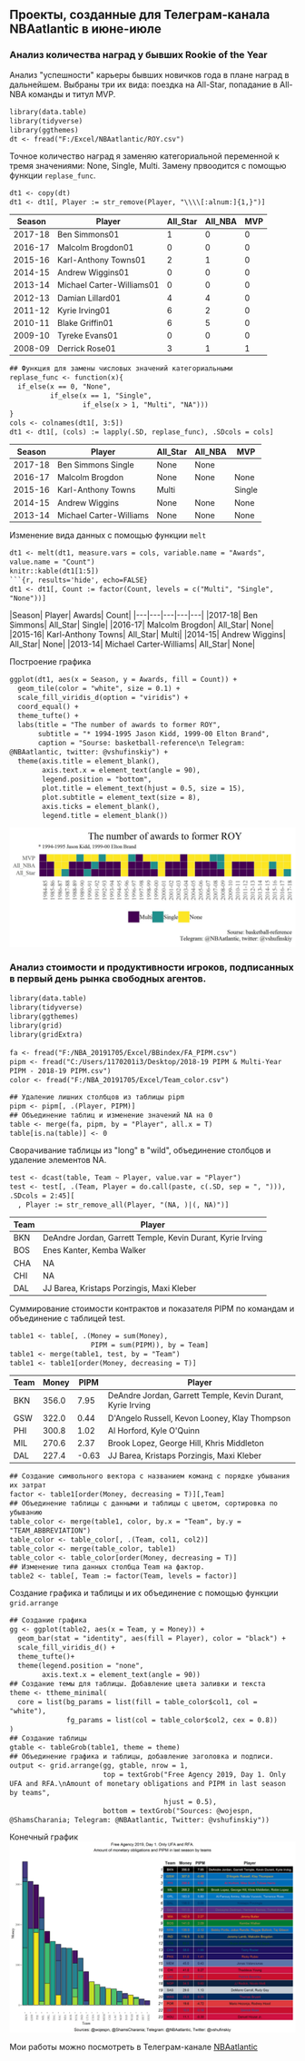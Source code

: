 
## Проекты, созданные для Телеграм-канала NBAatlantic в июне-июле

### Анализ количества наград у бывших Rookie of the Year
Анализ "успешности" карьеры бывших новичков года в плане наград в дальнейшем. Выбраны три их вида: поездка на All-Star, попадание в All-NBA команды и титул MVP.

```{r, warning=FALSE, message=FALSE}
library(data.table)
library(tidyverse)
library(ggthemes)
dt <- fread("F:/Excel/NBAatlantic/ROY.csv")
```

Точное количество наград я заменяю категориальной переменной к тремя значениями: None, Single, Multi. Замену првоодится с помощью функции ```replase_func```.

```{r, results='hide', echo=FALSE}
dt1 <- copy(dt)
dt1 <- dt1[, Player := str_remove(Player, "\\\\[:alnum:]{1,}")]
```

|Season	|Player|	All_Star|	All_NBA|	MVP|
|---|---|---|---|---|
|2017-18	|Ben Simmons01|	1|	0|	0|
|2016-17	|Malcolm Brogdon01|	0|	0|	0|
|2015-16	|Karl-Anthony Towns01|	2|	1|	0|
|2014-15	|Andrew Wiggins01|	0|	0|	0|
|2013-14	|Michael Carter-Williams01|	0|	0|	0|
|2012-13	|Damian Lillard01|	4|	4|	0|
|2011-12	|Kyrie Irving01|	6|	2|	0|
|2010-11	|Blake Griffin01|	6|	5|	0|
|2009-10	|Tyreke Evans01|	0|	0|	0|
|2008-09	|Derrick Rose01|	3|	1|	1|

```{r}
## Функция для замены числовых значений категориальными
replase_func <- function(x){
  if_else(x == 0, "None",
          if_else(x == 1, "Single",
                  if_else(x > 1, "Multi", "NA")))
}
cols <- colnames(dt1[, 3:5])
dt1 <- dt1[, (cols) := lapply(.SD, replase_func), .SDcols = cols]
```

|Season|	Player|	All_Star|	All_NBA|	MVP|
|---|---|---|---|---|
|2017-18|	Ben Simmons	Single|	None|	None|
|2016-17|	Malcolm Brogdon|	None|	None|	None|
|2015-16|	Karl-Anthony Towns|	Multi||	Single|	None|
|2014-15|	Andrew Wiggins|	None|	None|	None|
|2013-14|	Michael Carter-Williams|	None|	None|	None|

Изменение вида данных с помощью функции ```melt```
```{r}
dt1 <- melt(dt1, measure.vars = cols, variable.name = "Awards", value.name = "Count")
knitr::kable(dt1[1:5])
```{r, results='hide', echo=FALSE}
dt1 <- dt1[, Count := factor(Count, levels = c("Multi", "Single", "None"))]
```

|Season|	Player|	Awards|	Count|
|---|---|---|---|---|
|2017-18|	Ben Simmons|	All_Star|	Single|
|2016-17|	Malcolm Brogdon|	All_Star|	None|
|2015-16|	Karl-Anthony Towns|	All_Star|	Multi|
|2014-15|	Andrew Wiggins|	All_Star|	None|
|2013-14|	Michael Carter-Williams|	All_Star|	None|

Построение графика

```{r}
ggplot(dt1, aes(x = Season, y = Awards, fill = Count)) +
  geom_tile(color = "white", size = 0.1) +
  scale_fill_viridis_d(option = "viridis") +
  coord_equal() +
  theme_tufte() +
  labs(title = "The number of awards to former ROY",
       subtitle = "* 1994-1995 Jason Kidd, 1999-00 Elton Brand",
       caption = "Sourse: basketball-reference\n Telegram: @NBAatlantic, twitter: @vshufinskiy") +
  theme(axis.title = element_blank(),
        axis.text.x = element_text(angle = 90),
        legend.position = "bottom",
        plot.title = element_text(hjust = 0.5, size = 15),
        plot.subtitle = element_text(size = 8),
        axis.ticks = element_blank(),
        legend.title = element_blank())
```
![](ROY.jpeg)
### Анализ стоимости и продуктивности игроков, подписанных в первый день рынка свободных агентов.

```{r, message=FALSE}
library(data.table)
library(tidyverse)
library(ggthemes)
library(grid)
library(gridExtra)

fa <- fread("F:/NBA_20191705/Excel/BBindex/FA_PIPM.csv")
pipm <- fread("C:/Users/1170201i3/Desktop/2018-19 PIPM & Multi-Year PIPM - 2018-19 PIPM.csv")
color <- fread("F:/NBA_20191705/Excel/Team_color.csv")
```

```{r, echo=FALSE}
## Удаление лишних столбцов из таблицы pipm
pipm <- pipm[, .(Player, PIPM)]
## Объединение таблиц и изменение значений NA на 0
table <- merge(fa, pipm, by = "Player", all.x = T)
table[is.na(table)] <- 0
```

Сворачивание таблицы из "long" в "wild", объединение столбцов и удаление элементов NA.

```{r}
test <- dcast(table, Team ~ Player, value.var = "Player")
test <- test[, .(Team, Player = do.call(paste, c(.SD, sep = ", "))), .SDcols = 2:45][
  , Player := str_remove_all(Player, "(NA, )|(, NA)")]
```

|Team|	Player|
|---|---|
|BKN|	DeAndre Jordan, Garrett Temple, Kevin Durant, Kyrie Irving|
|BOS|	Enes Kanter, Kemba Walker|
|CHA|	NA|
|CHI|	NA|
|DAL|	JJ Barea, Kristaps Porzingis, Maxi Kleber|

Суммирование стоимости контрактов и показателя PIPM по командам и объединение с таблицей test.
```{r}
table1 <- table[, .(Money = sum(Money),
                    PIPM = sum(PIPM)), by = Team]
table1 <- merge(table1, test, by = "Team")
table1 <- table1[order(Money, decreasing = T)]
```

|Team|	Money|	PIPM|	Player|
|---|---|---|---|
|BKN|	356.0|	7.95|	DeAndre Jordan, Garrett Temple, Kevin Durant, Kyrie Irving|
|GSW|	322.0|	0.44|	D'Angelo Russell, Kevon Looney, Klay Thompson|
|PHI|	300.8|	1.02|	Al Horford, Kyle O'Quinn|
|MIL|	270.6|	2.37|	Brook Lopez, George Hill, Khris Middleton|
|DAL|	227.4|	-0.63|	JJ Barea, Kristaps Porzingis, Maxi Kleber|

```{r}
## Создание символьного вектора с названием команд с порядке убывания их затрат
factor <- table1[order(Money, decreasing = T)][,Team]
## Объединение таблицы с данными и таблицы с цветом, сортировка по убыванию
table_color <- merge(table1, color, by.x = "Team", by.y = "TEAM_ABBREVIATION")
table_color <- table_color[, .(Team, col1, col2)]
table_color <- merge(table_color, table1)
table_color <- table_color[order(Money, decreasing = T)]
## Изменение типа данных столбца Team на фактор.
table2 <- table[, Team := factor(Team, levels = factor)]
```
Создание графика и таблицы и их объединение с помощью функции ```grid.arrange```

```{r, eval =FALSE}
## Создание графика
gg <- ggplot(table2, aes(x = Team, y = Money)) +
  geom_bar(stat = "identity", aes(fill = Player), color = "black") +
  scale_fill_viridis_d() +
  theme_tufte()+
  theme(legend.position = "none",
        axis.text.x = element_text(angle = 90)) 
## Создание темы для таблицы. Добавление цвета заливки и текста
theme <- ttheme_minimal(
  core = list(bg_params = list(fill = table_color$col1, col = "white"),
              fg_params = list(col = table_color$col2, cex = 0.8))
)
## Создание таблицы
gtable <- tableGrob(table1, theme = theme)
## Объединение графика и таблицы, добавление заголовка и подписи.
output <- grid.arrange(gg, gtable, nrow = 1, 
                       top = textGrob("Free Agency 2019, Day 1. Only UFA and RFA.\nAmount of monetary obligations and PIPM in last season by teams",
                                      hjust = 0.5),
                       bottom = textGrob("Sources: @wojespn, @ShamsCharania; Telegram: @NBAatlantic, Twitter: @vshufinskiy"))
```

Конечный график
![](FA.jpeg)


Мои работы можно посмотреть в Телеграм-канале [NBAatlantic](https://t.me/nbaatlantic)
